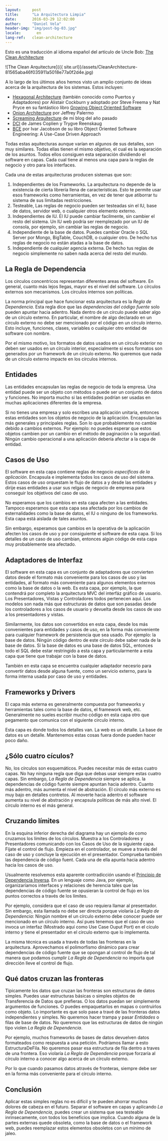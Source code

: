 ```yaml
---
layout:     post
title:      "La Arquitectura Limpia"
date:       2016-03-29 12:02:00
author:     "Daniel Vela"
header-img: "img/post-bg-03.jpg"
locale:       en
lang-ref:   clean-architecture
---
```


Esto es una traducción al idioma español del artículo de Uncle Bob: [The Clean Architecture](http://blog.8thlight.com/uncle-bob/2012/08/13/the-clean-architecture.html)

![The Clean Arquitecture]({{ site.url}}/assets/CleanArchitecture-81565aba46f035911a5018e77a0f2d4e.jpg)

A lo largo de los últimos años hemos visto un amplio conjunto de ideas acerca de la arquitectura de los sistemas. Estos incluyen:

* [Hexagonal Architecture](http://alistair.cockburn.us/Hexagonal+architecture) (también conocido como Puertos y Adaptadores) por Alistair Cockburn y adoptado por Steve Freema y Nat Pryce en su fantástico libro [Growing Object Oriented Software](http://www.amazon.com/Growing-Object-Oriented-Software-Guided-Tests/dp/0321503627)
* [Onion Architecture](http://jeffreypalermo.com/blog/the-onion-architecture-part-1/) por Jeffrey Palermo
* [Screaming Arquitecture](http://blog.8thlight.com/uncle-bob/2011/09/30/Screaming-Architecture.html) de mi blog del año pasado
* [DCI](http://www.amazon.com/Lean-Architecture-Agile-Software-Development/dp/0470684208/) de James Coplien y Trygve Reenskaug
* [BCE](http://www.amazon.com/Object-Oriented-Software-Engineering-Approach/dp/0201544350) por Ivar Jacobson de su libro Object Oriented Software Engineering: A Use-Case Driven Approach

Todas estas aquitecturas aunque varían en algunos de sus detalles, son muy similares. Todas ellas tienen el mismo objetivo, el cual es la separación de los asuntos. Todos ellos consiguen esta separación dividiendo el software en capas. Cada cual tiene al menos una capa para la reglas de negocio y otro para los interfaces.

Cada una de estas arquitecturas producen sistemas que son:

1. Independientes de los Frameworks. La arquitectura no depende de la existencia de cierta librería llena de características. Esto te permite usar esos frameworks como herramientas, en vez de tener que atiborrar tu sistema de sus limitadas restricciones.
2. Testeable, Las reglas de negocio pueden ser testeadas sin el IU, base de datos, servidor web, o cualquier otros elemento externo.
3. Independientes de IU. El IU puede cambiar facilmente, sin cambier el resto del sistema. Un IU web podría ser reemplezado por un IU de consola, por ejemplo, sin cambiar las reglas de negocio.
4. Independiente de la base de datos. Puedes cambiar Oracle o SQL Server por Mongo, BigTable, CouchDB, o cualquier otro. De hecho tus reglas de negocio no están atadas a la base de datos.
5. Independiente de cualquier agencia externa. De hecho tus reglas de negocio simplemente no saben nada acerca del resto del mundo.

## La Regla de Dependencia

Los círculos concentricos representan diferentes areas del software. En general, cuanto más lejos llegas, mayor es el nivel del software. Lo círculos externos son mecanismos. Los círculos internos son políticas.

La norma principal que hace funcionar esta arquitectura es la *Regla de Dependencia*. Esta regla dice que las *dependencias del código fuente* solo pueden apuntar hacia adentro. Nada dentro de un círculo puede saber algo de un círculo externo. En particular, el nombre de algo declarado en un círculo externo no debe ser mencionado por el código en un círculo interno. Esto incluye, funciones, clases, variables o cualquier otro entidad de software con nombre.

Por el mismo motivo, los formatos de datos usados en un círculo exterior no deben ser usados en un círculo interior, especialmente si esos formatos son generados por un framework de un círculo externo. No queremos que nada de un círculo externo impacte en los círculos internos.

## Entidades

Las entidades encapsulan las reglas de negocio de toda la empresa. Una entidad puede ser un objeto con métodos o puede ser un conjunto de datos y funciones. No importa mucho si las entidades podrían ser usadas en muchas aplicaciones diferentes de la empresa.

Si no tienes una empresa y solo escribes una aplicación unitaria, entonces estas entidades son los objetos de negocio de la aplicación. Encapsulan las más generales y principales reglas. Son lo que probablemente no cambie debido a cambios externos. Por ejemplo: no puedes esperar que estos objetos cambien por un cambio en el método de paginación o la seguridad. Ningún cambio operacional a una aplicación debería afectar a la capa de entidad.

## Casos de Uso

El software en esta capa contiene reglas de negocio *específicas de la aplicación*. Encapsula e implementa todos los casos de uso del sistema. Estos casos de uso orquestam le flujo de datos a y desde las entidades y dirije esas entidades a usar sus relgas de negocio de empresa para conseguir los objetivos del caso de uso.

No esperamos que los cambios en esta capa afecten a las entidades. Tampoco esperamos que esta capa sea afectada por los cambios de esternalidades como la base de datos, el IU o ninguno de los frameworks. Esta capa está aislada de tales asuntos.

Sin embargo, esperamos que cambios en la operativa de la aplicación afecten los casos de uso y por consiguiente el software de esta capa. Si los detalles de un caso de uso cambian, entonces algún código de esta capa muy probablemente sea afectado.

## Adaptadores de Interfaz

El software en esta capa es un conjunto de adaptadores que convierten datos desde el formato más conveniente para los casos de uso y las entidades, al formato más conveniente para algunos elementos externos como la base de datos o la web. Es esta capa, por ejemplo, la que contendrá por completo la arquitectura MVC del interfáz gráfico de usuario. Los Presentadores, Vistas y Controladores todos pertenecen aquí. Los modelos son nada más que estructuras de datos que son pasadas desde los controladores a los casos de usuario y devuelta desde los casos de uso a los presentadores y vistas.

Similarmente, los datos son convertidos en esta capa, desde los más convenientes para entidades y casos de uso, en la forma más conveniente para cualquier framework de persistencia que sea usado. Por ejemplo: la base de datos. Ningún código dentro de este círculo debe saber nada de la base de datos. Si la base de datos es una base de datos SQL, entonces todo el SQL debe estar restringido a esta capa y particularmente a esta capa que tiene que trabajar con la base de datos.

También en esta capa se encuentra cualquier adaptador necesrio para convertir datos desde alguna fuente, como un servicio externo, para la forma interna usada por caso de uso y entidades.

## Frameworks y Drivers

El capa más externa es generalmente compuesta por frameworks y herramientas tales como la base de datos, el framework web, etc. Generalmente no sueles escribir mucho código en esta capa otro que pegamento que comunica con el siguiente circulo interno.

Esta capa es donde todos los detalles van. La web es un detalle. La base de datos es un detalle. Mantenemos estas cosas fuera donde pueden hacer poco daño.

## ¿Sólo cuatro cículos?

No, los círculos son esquemáticos. Puedes necesitar más de estas cuatro capas. No hay ninguna regla que diga que debas usar siempre estas cuatro capas. Sin embargo, *La Regla de Dependencia* siempre se aplica. la dependencias de código fuente siempre apuntan hacia adentro. Cuanto más adentro, más aumenta el nivel de abstración. El círculo más externo es muy bajo en detalles contretos. Al moverte hacia adentro el software aumenta su nivel de abstración y encapsula políticas de más alto nivel. El círculo interno es el más general.

## Cruzando límites

En la esquina inferior derecha del diagrama hay un ejemplo de como cruzamos los límites de los círculos. Muestra a los Controladores y Presentadores comunicando con los Casos de Uso de la siguiente capa. Fíjate el control de flujo. Empieza en el controlador, se mueve a través del caso de uso y concluye la ejecución en el presentador. Comprueba también las dependencia de código fuent. Cada una de ella apunta hacia adentro hacia los casos de uso.

Usualmente resolvemos esta aparente contradicción usando el [Principio de Dependencia Inversa](http://en.wikipedia.org/wiki/Dependency_inversion_principle). En un lenguaje como Java, por ejemplo, organizaríamos interfaces y relaciones de herencia tales que las dependencias de código fuente se opusieran la control de flujo en los puntos correctos a través de los límites.

Por ejemplo, considera que el caso de uso requiera llamar al presentador. Sin embargo, esta llamada no debe ser directa porque violaría *La Regla de Dependencia*: Ningún nombre el un círculo externo debe conocer puede ser mencionado en un círculo interno. Así pues tenemos que el caso de uso invoca un interfaz (Mostrado aquí como Use Case Ouput Port) en el cículo interno y tiene el presentador en el circulo externo que lo implementa.

La misma técnica es usada a través de todas las fronteras en la arquitectura. Aprovechamos el polimorfismo dinámico para crear dependencias de código fuente que se opongan al control de flujo de tal manera que podamos cumplir *La Regla de Dependencia* no importa qué dirección lleve el control de flujo.

## Qué datos cruzan las fronteras

Típicamente los datos que cruzan las fronteras son estructuras de datos simples. Puedes usar estructuras básicas o simples objetos de Transferencia de Datos que prefieras. O los datos puedan ser simplemente argumentos de funciones. O puedes empaquetarlos en mapas o contruirlos como objeto. Lo importante es que solo pase a travé de las fronteras datos independientes y simples. No queremos hacer trampa y pasar *Entidades* o filas de base de datos. No queremos que las estructuras de datos de ningún tipo violen *La Regla de Dependencia*.

Por ejemplo, muchos frameworks de bases de datos devuelven datos formateados como respuesta a una petición. Podríamos llamar a esto EstructuraDeFila. No queremos pasar esa estructura de fila dentro a traves de una frontera. Eso violaría *La Regla de Dependencia* porque forzaría al círculo interno a conocer algo acerca de un círculo externo.

Por lo que cuando pasamos datos através de fronteras, siempre debe ser en la forma más conveniente para el círculo interno.

## Conclusión

Aplicar estas simples reglas no es difícil y te pueden ahorrar muchos dolores de cabeza en el futuro. Separar el software en capas y aplicando *La Regla de Dependencia*, puedes crear un sistema que sea testeable inrinsecamente, con todos los beneficios que implica. Cuando alguna de la partes externas quede obsoleta, como la base de datos o el framework web, puedes reemplazar estos elementos obsoletos con un mínimo de jaleo.